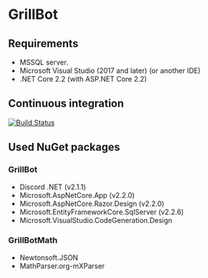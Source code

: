 # GrillBot

## Requirements
- MSSQL server.
- Microsoft Visual Studio (2017 and later) (or another IDE)
- .NET Core 2.2 (with ASP.NET Core 2.2)

## Continuous integration
[![Build Status](https://dev.azure.com/mhalabica/GrillBot/_apis/build/status/GrillBot-CI?branchName=master)](https://dev.azure.com/mhalabica/GrillBot/_build/latest?definitionId=4&branchName=master)

## Used NuGet packages

### GrillBot
- Discord .NET (v2.1.1)
- Microsoft.AspNetCore.App (v2.2.0)
- Microsoft.AspNetCore.Razor.Design (v2.2.0)
- Microsoft.EntityFrameworkCore.SqlServer (v2.2.6)
- Microsoft.VisualStudio.CodeGeneration.Design

### GrillBotMath
- Newtonsoft.JSON
- MathParser.org-mXParser
